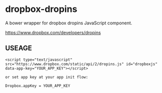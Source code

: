 # dropbox-dropins
A bower wrapper for dropbox dropins JavaScript component.

https://www.dropbox.com/developers/dropins


## USEAGE

```
<script type="text/javascript" src="https://www.dropbox.com/static/api/2/dropins.js" id="dropboxjs" data-app-key="YOUR_APP_KEY"></script>

or set app key at your app init flow:

Dropbox.appKey = YOUR_APP_KEY

```

